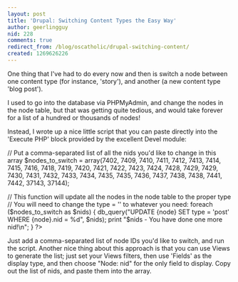 ```yaml
---
layout: post
title: 'Drupal: Switching Content Types the Easy Way'
author: geerlingguy
nid: 228
comments: true
redirect_from: /blog/oscatholic/drupal-switching-content/
created: 1269626226
---
```

<p>
	One thing that I&#39;ve had to do every now and then is switch a node between one content type (for instance, &#39;story&#39;), and another (a new content type &#39;blog post&#39;).</p>
<p>
	I used to go into the database via PHPMyAdmin, and change the nodes in the node table, but that was getting quite tedious, and would take forever for a list of a hundred or thousands of nodes!</p>
<p>
	Instead, I wrote up a nice little script that you can paste directly into the &#39;Execute PHP&#39; block provided by the excellent Devel module:</p>
<?php
return;
// Paste the following into the 'Execute PHP' Devel page to update nodes to a certain content type.

// Put a comma-separated list of all the nids you'd like to change in this array
$nodes_to_switch = array(7402, 7409, 7410, 7411, 7412, 7413, 7414, 7415, 7416, 7418, 7419, 7420, 7421, 7422, 7423, 7424, 7428, 7429, 7429, 7430, 7431, 7432, 7433, 7434, 7435, 7435, 7436, 7437, 7438, 7438, 7441, 7442, 37143, 37144);

// This function will update all the nodes in the node table to the proper type
// You will need to change the type = '<typename>' to whatever you need:
foreach ($nodes_to_switch as $nids) {
  db_query("UPDATE {node} SET type = 'post' WHERE {node}.nid = %d", $nids);
  print "$nids - You have done one more nid!\n";
}
?><p>
	Just add a comma-separated list of node IDs you&#39;d like to switch, and run the script. Another nice thing about this approach is that you can use Views to generate the list; just set your Views filters, then use &#39;Fields&#39; as the display type, and then choose &quot;Node: nid&quot; for the only field to display. Copy out the list of nids, and paste them into the array.</p>
